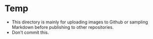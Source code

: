 # Temp

* This directory is mainly for uploading images to Github or sampling Markdown before publishing to other repositories.
* Don't commit this.
